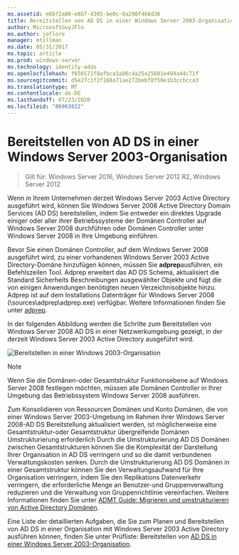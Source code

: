 ```yaml
---
ms.assetid: e6b72a80-e8b7-4305-be0c-0a290f468d36
title: Bereitstellen von AD DS in einer Windows Server 2003-Organisation
author: MicrosoftGuyJFlo
ms.author: joflore
manager: mtillman
ms.date: 05/31/2017
ms.topic: article
ms.prod: windows-server
ms.technology: identity-adds
ms.openlocfilehash: f656571f8afbca1a86c4a25a25601e494a44c71f
ms.sourcegitcommit: d5e27c1f2f168a71ae272bebf8f50e1b3ccbcca3
ms.translationtype: MT
ms.contentlocale: de-DE
ms.lasthandoff: 07/23/2020
ms.locfileid: "86963822"
---
```

# <a name="deploying-ad-ds-in-a-windows-server-2003-organization"></a>Bereitstellen von AD DS in einer Windows Server 2003-Organisation

> Gilt für: Windows Server 2016, Windows Server 2012 R2, Windows Server 2012

Wenn in Ihrem Unternehmen derzeit Windows Server 2003 Active Directory ausgeführt wird, können Sie Windows Server 2008 Active Directory Domain Services (AD DS) bereitstellen, indem Sie entweder ein direktes Upgrade einiger oder aller ihrer Betriebssysteme der Domänen Controller auf Windows Server 2008 durchführen oder Domänen Controller unter Windows Server 2008 in Ihre Umgebung einführen.

Bevor Sie einen Domänen Controller, auf dem Windows Server 2008 ausgeführt wird, zu einer vorhandenen Windows Server 2003 Active Directory-Domäne hinzufügen können, müssen Sie **adprep**ausführen, ein Befehlszeilen Tool. Adprep erweitert das AD DS Schema, aktualisiert die Standard Sicherheits Beschreibungen ausgewählter Objekte und fügt die von einigen Anwendungen benötigten neuen Verzeichnisobjekte hinzu. Adprep ist auf dem Installations Datenträger für Windows Server 2008 (\sources\adprep\adprep.exe) verfügbar. Weitere Informationen finden Sie unter [adprep](/previous-versions/windows/it-pro/windows-server-2012-r2-and-2012/cc731728(v=ws.11)).

In der folgenden Abbildung werden die Schritte zum Bereitstellen von Windows Server 2008 AD DS in einer Netzwerkumgebung gezeigt, in der derzeit Windows Server 2003 Active Directory ausgeführt wird.

![Bereitstellen in einer Windows 2003-Organisation](media/Deploying-AD-DS-in-a-Windows-Server-2003-Organization/900c4eee-1119-4a9a-9310-755597428b71.gif)

> [!NOTE]
> Wenn Sie die Domänen-oder Gesamtstruktur Funktionsebene auf Windows Server 2008 festlegen möchten, müssen alle Domänen Controller in Ihrer Umgebung das Betriebssystem Windows Server 2008 ausführen.

Zum Konsolidieren von Ressourcen Domänen und Konto Domänen, die von einer Windows Server 2003-Umgebung im Rahmen ihrer Windows Server 2008-AD DS Bereitstellung aktualisiert werden, ist möglicherweise eine Gesamtstruktur-oder Gesamtstruktur übergreifende Domänen Umstrukturierung erforderlich Durch die Umstrukturierung AD DS Domänen zwischen Gesamtstrukturen können Sie die Komplexität der Darstellung Ihrer Organisation in AD DS verringern und so die damit verbundenen Verwaltungskosten senken. Durch die Umstrukturierung AD DS Domänen in einer Gesamtstruktur können Sie den Verwaltungsaufwand für Ihre Organisation verringern, indem Sie den Replikations Datenverkehr verringern, die erforderliche Menge an Benutzer-und Gruppenverwaltung reduzieren und die Verwaltung von Gruppenrichtlinie vereinfachen. Weitere Informationen finden Sie unter [ADMT Guide: Migrieren und umstrukturieren von Active Directory Domänen](/previous-versions/windows/it-pro/windows-server-2008-r2-and-2008/cc974332(v=ws.10)).

Eine Liste der detaillierten Aufgaben, die Sie zum Planen und Bereitstellen von AD DS in einer Organisation mit Windows Server 2003 Active Directory ausführen können, finden Sie unter Prüfliste: Bereitstellen von [AD DS in einer Windows Server 2003-Organisation](/previous-versions/windows/it-pro/windows-server-2008-r2-and-2008/cc771407(v=ws.10)).
